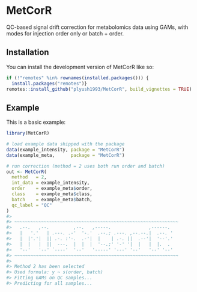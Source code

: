 
<!-- README.md is generated from README.Rmd. Please edit that file -->

# MetCorR

QC-based signal drift correction for metabolomics data using GAMs, with
modes for injection order only or batch + order.

## Installation

You can install the development version of MetCorR like so:

``` r
if (!"remotes" %in% rownames(installed.packages())) {
  install.packages("remotes")}
remotes::install_github("plyush1993/MetCorR", build_vignettes = TRUE)
```

## Example

This is a basic example:

``` r
library(MetCorR)

# load example data shipped with the package
data(example_intensity, package = "MetCorR")
data(example_meta,      package = "MetCorR")

# run correction (method = 2 uses both run order and batch)
out <- MetCorR(
  method   = 2,
  int_data = example_intensity,
  order    = example_meta$order,
  class    = example_meta$class,
  batch    = example_meta$batch,
  qc_label = "QC"
)
#> 
#> ~~~~~~~~~~~~~~~~~~~~~~~~~~~~~~~~~~~~~~~~~~~~~~~~~~~~~~~~~~~~~
#>   .--.   ,--.         ,--.   ,-----.              ,------.    
#>   |   '.'   | .---. .-'  '-.'  .--.; .---. ,--.--.|  .--. '   
#>   |  |'.'|  || .-. :'-.  .-'|  |    | .-. ||  .--'|  '--'.'   
#>   |  |   |  ||  ---.  |  |  |  '--.;' '-' '|  |   |  |.  .    
#>   '--'   '--' `----'  '--'   '-----' '---' '--'   '--' '--'   
#> ~~~~~~~~~~~~~~~~~~~~~~~~~~~~~~~~~~~~~~~~~~~~~~~~~~~~~~~~~~~~~
#> 
#> Method 2 has been selected
#> Used formula: y ~ s(order, batch)
#> Fitting GAMs on QC samples...
#> Predicting for all samples...
```
